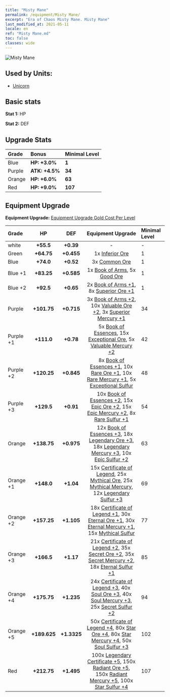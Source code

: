 ```yaml
---
title: "Misty Mane"
permalink: /equipment/Misty Mane/
excerpt: "Era of Chaos Misty Mane. Misty Mane"
last_modified_at: 2021-05-11
locale: en
ref: "Misty Mane.md"
toc: false
classes: wide
---
```


  ![Misty Mane](/images/e/e_2064.png)

## Used by Units:

* [Unicorn](/units/Unicorn/) 


## Basic stats
 **Stat 1:** HP

 **Stat 2:** DEF

## Upgrade Stats

  |     Grade    |   Bonus | Minimal Level | 
  |:-------------|:--------|:--------------| 
  | Blue | **HP: +3.0%** | **1** | 
  | Purple | **ATK: +4.5%** | **34** | 
  | Orange | **HP: +6.0%** | **63** | 
  | Red | **HP: +9.0%** | **107** | 


## Equipment Upgrade
 **Equipment Upgrade:** [Equipment Upgrade Gold Cost Per Level](/equipment/EquipmentUpgradeCostPerLevel/) 

  |          Grade      | HP | DEF | Equipment Upgrade | Minimal Level |
  |:--------------------|:---------:|:---------:|:----------------:|:--------------|
  | white | **+55.5** | **+0.39** | - | - |
  | Green | **+64.75** | **+0.455** | 1x [Inferior Ore](/Items/mat_1/) | 1 |
  | Blue | **+74.0** | **+0.52** | 3x [Common Ore](/Items/mat_6/) | 1 |
  | Blue +1 | **+83.25** | **+0.585** | 1x [Book of Arms](/Items/mat_18/), 5x [Good Ore](/Items/mat_12/) | 1 |
  | Blue +2 | **+92.5** | **+0.65** | 2x [Book of Arms +1](/Items/mat_25/), 8x [Superior Ore +1](/Items/mat_19/) | 1 |
  | Purple | **+101.75** | **+0.715** | 3x [Book of Arms +2](/Items/mat_32/), 10x [Valuable Ore +2](/Items/mat_26/), 3x [Superior Mercury +1](/Items/mat_21/) | 34 |
  | Purple +1 | **+111.0** | **+0.78** | 5x [Book of Essences](/Items/mat_39/), 15x [Exceptional Ore](/Items/mat_33/), 5x [Valuable Mercury +2](/Items/mat_28/) | 42 |
  | Purple +2 | **+120.25** | **+0.845** | 8x [Book of Essences +1](/Items/mat_46/), 10x [Rare Ore +1](/Items/mat_40/), 10x [Rare Mercury +1](/Items/mat_42/), 5x [Exceptional Sulfur](/Items/mat_36/) | 48 |
  | Purple +3 | **+129.5** | **+0.91** | 10x [Book of Essences +2](/Items/mat_53/), 15x [Epic Ore +2](/Items/mat_47/), 15x [Epic Mercury +2](/Items/mat_49/), 8x [Rare Sulfur +1](/Items/mat_43/) | 54 |
  | Orange | **+138.75** | **+0.975** | 12x [Book of Essences +3](/Items/mat_60/), 18x [Legendary Ore +3](/Items/mat_54/), 18x [Legendary Mercury +3](/Items/mat_56/), 10x [Epic Sulfur +2](/Items/mat_50/) | 63 |
  | Orange +1 | **+148.0** | **+1.04** | 15x [Certificate of Legend](/Items/mat_67/), 25x [Mythical Ore](/Items/mat_61/), 25x [Mythical Mercury](/Items/mat_63/), 12x [Legendary Sulfur +3](/Items/mat_57/) | 69 |
  | Orange +2 | **+157.25** | **+1.105** | 18x [Certificate of Legend +1](/Items/mat_74/), 30x [Eternal Ore +1](/Items/mat_68/), 30x [Eternal Mercury +1](/Items/mat_70/), 15x [Mythical Sulfur](/Items/mat_64/) | 77 |
  | Orange +3 | **+166.5** | **+1.17** | 21x [Certificate of Legend +2](/Items/mat_81/), 35x [Secret Ore +2](/Items/mat_75/), 35x [Secret Mercury +2](/Items/mat_77/), 18x [Eternal Sulfur +1](/Items/mat_71/) | 85 |
  | Orange +4 | **+175.75** | **+1.235** | 24x [Certificate of Legend +3](/Items/mat_88/), 40x [Soul Ore +3](/Items/mat_82/), 40x [Soul Mercury +3](/Items/mat_84/), 25x [Secret Sulfur +2](/Items/mat_78/) | 94 |
  | Orange +5 | **+189.625** | **+1.3325** | 50x [Certificate of Legend +4](/Items/mat_95/), 80x [Star Ore +4](/Items/mat_89/), 80x [Star Mercury +4](/Items/mat_91/), 50x [Soul Sulfur +3](/Items/mat_85/) | 102 |
  | Red | **+212.75** | **+1.495** | 100x [Legendary Certificate +5](/Items/mat_102/), 150x [Radiant Ore +5](/Items/mat_96/), 150x [Radiant Mercury +5](/Items/mat_98/), 100x [Star Sulfur +4](/Items/mat_92/) | 107 |


